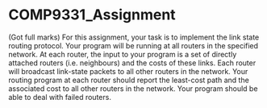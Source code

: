 # COMP9331_Assignment
(Got full marks)
For this assignment, your task is to implement the link state routing protocol. Your program will be running at all routers in the specified network. At each router, the input to your program is a set of directly attached routers (i.e. neighbours) and the costs of these links. Each router will broadcast link-state packets to all other routers in the network. Your routing program at each router should report the least-cost path and the associated cost to all other routers in the network. Your program should be able to deal with failed routers.
